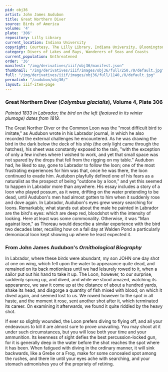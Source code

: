 ```yaml
---
pid: obj36
artist: John James Audubon
title: Great Northern Diver
source: Birds of America
volume: '4'
plate: '306'
repository: Lilly Library
current_location: Indiana University
copyright: Courtesy, The Lilly Library, Indiana University, Bloomington, Indiana
category: Divers of Lakes and Bays, Wanderers of Seas and Coasts
current_population: Unthreatened
order: '36'
manifest: "/img/derivatives/iiif/obj36/manifest.json"
thumbnail: "/img/derivatives/iiif/images/obj36/full/250,/0/default.jpg"
full: "/img/derivatives/iiif/images/obj36/full/1140,/0/default.jpg"
permalink: "/audubon/obj36/"
layout: iiif-item-page
---
```

### Great Northern Diver (_Colymbus glacialis_), Volume 4, Plate 306

_Painted 1833 in Labrador; the bird on the left (featured in its winter plumage) dates from 1819._

The Great Norther Diver or the Common Loon was the "most difficult bird to imitate," as Audubon wrote in his Labrador journal, in which he also recorded the external challenges he encountered. As he was drawing the bird in the dark below the deck of his ship (the only light came through the hatches), his sheet was constantly exposed to the rain, "with the exception of only a few inches where I wished to work, and yet that small space was not spared by the drops that fell from the rigging on my table." Audubon had, he liked to say, gone to Labrador to follow the loon; one of the most frustrating experiences for him was that, once he was there, the loon continued to evade him. Audubon playfully defined one of his fears as a naturalist as the prospect of being "outdone by a loon," and yet this seemed to happen in Labrador more than anywhere. His essay includes a story of a loon who played possum, as it were, drifting on the water pretending to be dead, until Audubon's men had almost gotten to him when it suddenly rose and dove again. In Labrador, Audubon's eyes grew weary searching for loons. Remarkably, what stands out about the male he painted in Labrador are the bird's eyes: which are deep red, bloodshot with the intensity of looking. Here at least was some commonality. Otherwise, it was "Man against loon," as Thoreau would describe a similar experience with the bird two decades later, recalling how on a fall day at Walden Pond a particularly demoniacal loon kept showing up where he least expected it.

### From John James Audubon's _Ornithological Biography_

In Labrador, where these birds were abundant, my son JOHN one day shot at one on wing, which fell upon the water to appearance quite dead, and remained on its back motionless until we had leisurely rowed to it, when a sailor put out his hand to take it up. The Loon, however, to our surprise, suddenly sprung up, and dived, and while we stood amazed, watching its appearance, we saw it come up at the distance of about a hundred yards, shake its head, and disgorge a quantity of fish mixed with blood; on which it dived again, and seemed lost to us. We rowed however to the spot in all haste, and the moment it rose, sent another shot after it, which terminated its career. On examining it afterwards, we found it quite riddled by the heavy shot.

If ever so slightly wounded, the Loon prefers diving to flying off, and all your endeavours to kill it are almost sure to prove unavailing. You may shoot at it under such circumstances, but you will lose both your time and your ammunition. Its keenness of sight defies the best percussion-locked gun, for it is generally deep in the water before the shot reaches the spot where it has been. When fatigued with diving in the ordinary manner, it will sink backwards, like a Grebe or a Frog, make for some concealed spot among the rushes, and there lie until your eyes ache with searching, and your stomach admonishes you of the propriety of retiring.
